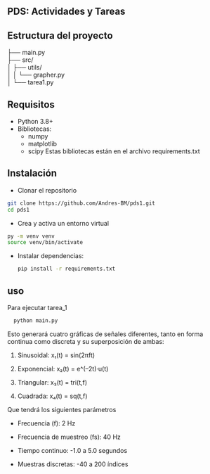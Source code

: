 ## PDS: Actividades y Tareas

## Estructura del proyecto
├── main.py  
├── src/  
│ ├── utils/  
│ │ └── grapher.py  
│ └── tarea1.py


## Requisitos
- Python 3.8+
- Bibliotecas:
  - numpy
  - matplotlib
  - scipy
Estas bibliotecas están en el archivo requirements.txt

## Instalación
 - Clonar el repositorio 
```bash
git clone https://github.com/Andres-BM/pds1.git
cd pds1
```
 - Crea y activa un entorno virtual
 ``` bash
 py -m venv venv
source venv/bin/activate
```
 - Instalar dependencias:
   ```bash
   pip install -r requirements.txt

## uso
Para ejecutar tarea_1
```bash
  python main.py 
```
Esto generará cuatro gráficas de señales diferentes, tanto en forma continua como discreta y su superposición de ambas:
1.  Sinusoidal: x₁(t) = sin(2πft)
    
2.  Exponencial: x₂(t) = e^(–2t)·u(t)
    
3.  Triangular: x₃(t) = tri(t,f)
    
4.  Cuadrada: x₄(t) = sq(t,f)

Que tendrá los siguientes parámetros 
-   Frecuencia (f): 2 Hz
    
-   Frecuencia de muestreo (fs): 40 Hz
    
-   Tiempo continuo: -1.0 a 5.0 segundos
    
-   Muestras discretas: -40 a 200 índices
